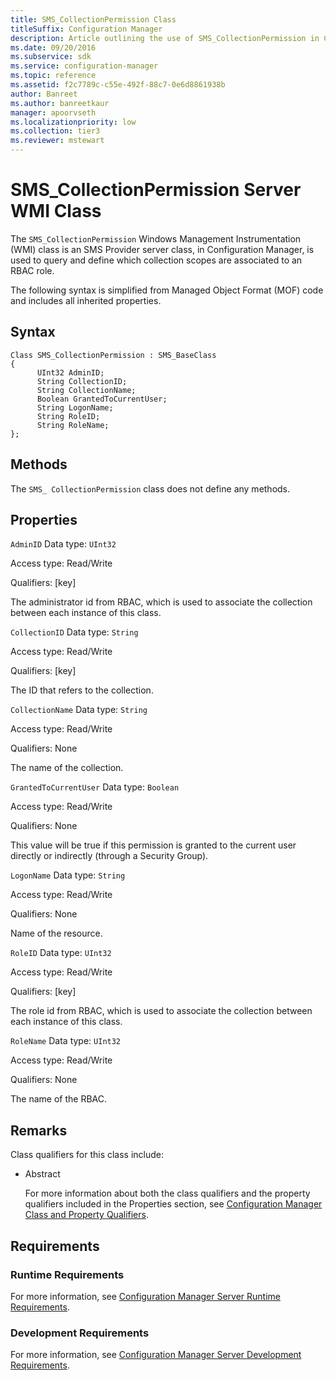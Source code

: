 ```yaml
---
title: SMS_CollectionPermission Class
titleSuffix: Configuration Manager
description: Article outlining the use of SMS_CollectionPermission in Configuration Manager to query and define which collection scopes are associated to an RBAC role.
ms.date: 09/20/2016
ms.subservice: sdk
ms.service: configuration-manager
ms.topic: reference
ms.assetid: f2c7789c-c55e-492f-88c7-0e6d8861938b
author: Banreet
ms.author: banreetkaur
manager: apoorvseth
ms.localizationpriority: low
ms.collection: tier3
ms.reviewer: mstewart
---
```

# SMS_CollectionPermission Server WMI Class
The `SMS_CollectionPermission` Windows Management Instrumentation (WMI) class is an SMS Provider server class, in Configuration Manager, is used to query and define which collection scopes are associated to an RBAC role.

 The following syntax is simplified from Managed Object Format (MOF) code and includes all inherited properties.

## Syntax

```
Class SMS_CollectionPermission : SMS_BaseClass
{
      UInt32 AdminID;
      String CollectionID;
      String CollectionName;
      Boolean GrantedToCurrentUser;
      String LogonName;
      String RoleID;
      String RoleName;
};
```

## Methods
 The `SMS_ CollectionPermission` class does not define any methods.

## Properties
 `AdminID`
 Data type: `UInt32`

 Access type: Read/Write

 Qualifiers: [key]

 The administrator id from RBAC, which is used to associate the collection between each instance of this class.

 `CollectionID`
 Data type: `String`

 Access type: Read/Write

 Qualifiers: [key]

 The ID that refers to the collection.

 `CollectionName`
 Data type: `String`

 Access type: Read/Write

 Qualifiers: None

 The name of the collection.

 `GrantedToCurrentUser`
 Data type: `Boolean`

 Access type: Read/Write

 Qualifiers: None

 This value will be true if this permission is granted to the current user directly or indirectly (through a Security Group).

 `LogonName`
 Data type: `String`

 Access type: Read/Write

 Qualifiers: None

 Name of the resource.

 `RoleID`
 Data type: `UInt32`

 Access type: Read/Write

 Qualifiers: [key]

 The role id from RBAC, which is used to associate the collection between each instance of this class.

 `RoleName`
 Data type: `UInt32`

 Access type: Read/Write

 Qualifiers: None

 The name of the RBAC.

## Remarks
 Class qualifiers for this class include:

- Abstract

  For more information about both the class qualifiers and the property qualifiers included in the Properties section, see [Configuration Manager Class and Property Qualifiers](../../../../../develop/reference/misc/class-and-property-qualifiers.md).

## Requirements

### Runtime Requirements
 For more information, see [Configuration Manager Server Runtime Requirements](../../../../../develop/core/reqs/server-runtime-requirements.md).

### Development Requirements
 For more information, see [Configuration Manager Server Development Requirements](../../../../../develop/core/reqs/server-development-requirements.md).
